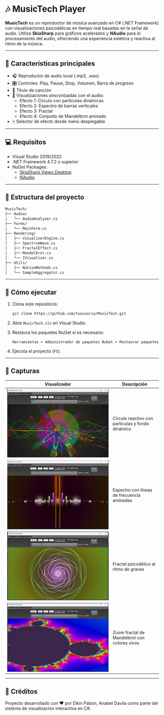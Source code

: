 
# 🎶 MusicTech Player

**MusicTech** es un reproductor de música avanzado en C# (.NET Framework) con visualizaciones psicodélicas en tiempo real basadas en la señal de audio. Utiliza **SkiaSharp** para gráficos acelerados y **NAudio** para el procesamiento del audio, ofreciendo una experiencia estética y reactiva al ritmo de la música.

---

## 🧩 Características principales

- 🎧 Reproductor de audio local (.mp3, .wav)
- 🎛 Controles: Play, Pause, Stop, Volumen, Barra de progreso
- 📜 Título de canción
- 🎨 Visualizaciones sincronizadas con el audio:
  - Efecto 1: Círculo con partículas dinámicas
  - Efecto 2: Espectro de barras verticales
  - Efecto 3: Fractal
  - Efecto 4: Conjunto de Mandelbrot animado
- 🖱 Selector de efecto desde menú desplegable

---

## 💻 Requisitos

- Visual Studio 2019/2022
- .NET Framework 4.7.2 o superior
- NuGet Packages:
  - [SkiaSharp.Views.Desktop](https://www.nuget.org/packages/SkiaSharp.Views.Desktop)
  - [NAudio](https://www.nuget.org/packages/NAudio)

---

## 📂 Estructura del proyecto

```
MusicTech/
├── Audio/
│   └── AudioAnalyzer.cs
├── Forms/
│   └── MainForm.cs
├── Rendering/
│   ├── VisualizerEngine.cs
│   ├── SpectrumWave.cs
│   ├── FractalEffect.cs
│   ├── Mandelbrot.cs
│   └── IVisualizer.cs
├── Utils/
│   ├── NativeMethods.cs
│   └── SampleAggregator.cs
```

---

## 🚀 Cómo ejecutar

1. Clona este repositorio:
   ```bash
   git clone https://github.com/tuusuario/MusicTech.git
   ```

2. Abre `MusicTech.sln` en Visual Studio.

3. Restaura los paquetes NuGet si es necesario:
   ```
   Herramientas > Administrador de paquetes NuGet > Restaurar paquetes
   ```

4. Ejecuta el proyecto (`F5`).

---

## 📸 Capturas

| Visualizador | Descripción |
|--------------|-------------|
| ![](capturas/efecto1.png) | Círculo reactivo con partículas y fondo dinámico |
| ![](capturas/efecto2.png) | Espectro con líneas de frecuencia animadas |
| ![](capturas/efecto3.png) | Fractal psicodélico al ritmo de graves |
| ![](capturas/efecto4.png) | Zoom fractal de Mandelbrot con colores vivos |

---

## 🧠 Créditos

Proyecto desarrollado con ❤️ por Elkin Pabon, Anabel Davila como parte del sistema de visualización interactiva en C#.

